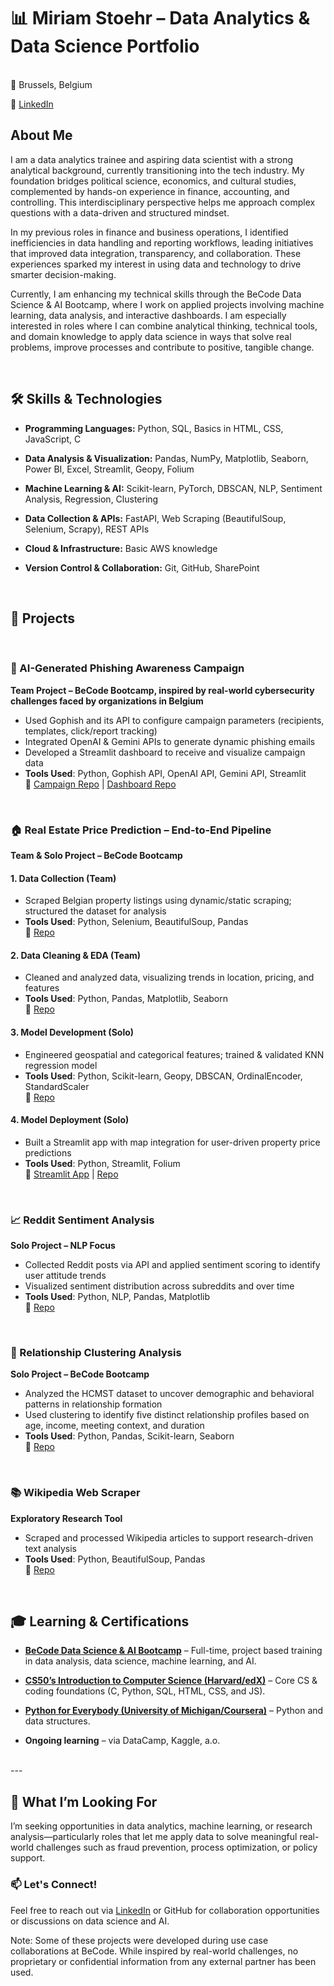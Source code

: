 # 📊 Miriam Stoehr – Data Analytics & Data Science Portfolio
<br>
📍 Brussels, Belgium

🔗 [LinkedIn](https://www.linkedin.com/in/miriam-stoehr/)
<br>

## About Me

<p>I am a data analytics trainee and aspiring data scientist with a strong analytical background, currently transitioning into the tech industry. My foundation bridges political science, economics, and cultural studies, complemented by hands-on experience in finance, accounting, and controlling. This interdisciplinary perspective helps me approach complex questions with a data-driven and structured mindset.

In my previous roles in finance and business operations, I identified inefficiencies in data handling and reporting workflows, leading initiatives that improved data integration, transparency, and collaboration. These experiences sparked my interest in using data and technology to drive smarter decision-making.

Currently, I am enhancing my technical skills through the BeCode Data Science & AI Bootcamp, where I work on applied projects involving machine learning, data analysis, and interactive dashboards. I am especially interested in roles where I can combine analytical thinking, technical tools, and domain knowledge to apply data science in ways that solve real problems, improve processes and contribute to positive, tangible change.</p>
<br>
## 🛠 Skills & Technologies

* **Programming Languages:** Python, SQL, Basics in HTML, CSS, JavaScript, C

* **Data Analysis & Visualization:** Pandas, NumPy, Matplotlib, Seaborn, Power BI, Excel, Streamlit, Geopy, Folium

* **Machine Learning & AI:** Scikit-learn, PyTorch, DBSCAN, NLP, Sentiment Analysis, Regression, Clustering

* **Data Collection & APIs:** FastAPI, Web Scraping (BeautifulSoup, Selenium, Scrapy), REST APIs

* **Cloud & Infrastructure:** Basic AWS knowledge

* **Version Control & Collaboration:** Git, GitHub, SharePoint
<br>

## 💼 Projects
&nbsp;
### 🔐 AI-Generated Phishing Awareness Campaign  
**Team Project – BeCode Bootcamp, inspired by real-world cybersecurity challenges faced by organizations in Belgium**  
- Used Gophish and its API to configure campaign parameters (recipients, templates, click/report tracking)  
- Integrated OpenAI & Gemini APIs to generate dynamic phishing emails  
- Developed a Streamlit dashboard to receive and visualize campaign data  
- **Tools Used**: Python, Gophish API, OpenAI API, Gemini API, Streamlit  
🔗 [Campaign Repo](https://github.com/kvnpotter/phishing-analysis) | [Dashboard Repo](https://github.com/Miriam-Stoehr/phishing-campaign-analysis)

<br>

### 🏠 Real Estate Price Prediction – End-to-End Pipeline  
**Team & Solo Project – BeCode Bootcamp**

#### 1. Data Collection (Team)  
- Scraped Belgian property listings using dynamic/static scraping; structured the dataset for analysis  
- **Tools Used**: Python, Selenium, BeautifulSoup, Pandas  
🔗 [Repo](https://github.com/olhasl/challenge-collecting-data)

#### 2. Data Cleaning & EDA (Team)  
- Cleaned and analyzed data, visualizing trends in location, pricing, and features  
- **Tools Used**: Python, Pandas, Matplotlib, Seaborn  
🔗 [Repo](https://github.com/Alkszo/immo_eliza_analysis)

#### 3. Model Development (Solo)  
- Engineered geospatial and categorical features; trained & validated KNN regression model  
- **Tools Used**: Python, Scikit-learn, Geopy, DBSCAN, OrdinalEncoder, StandardScaler  
🔗 [Repo](https://github.com/Miriam-Stoehr/challenge-regression)

#### 4. Model Deployment (Solo)  
- Built a Streamlit app with map integration for user-driven property price predictions  
- **Tools Used**: Python, Streamlit, Folium  
🔗 [Streamlit App](https://immoeliza-property-price-prediction.streamlit.app/) | [Repo](https://github.com/Miriam-Stoehr/challenge-app-deployment)

<br>

### 📈 Reddit Sentiment Analysis  
**Solo Project – NLP Focus**  
- Collected Reddit posts via API and applied sentiment scoring to identify user attitude trends  
- Visualized sentiment distribution across subreddits and over time  
- **Tools Used**: Python, NLP, Pandas, Matplotlib  
🔗 [Repo](https://github.com/Miriam-Stoehr/challenge-sentiment-analysis)

<br>

### 💞 Relationship Clustering Analysis  
**Solo Project – BeCode Bootcamp**  
- Analyzed the HCMST dataset to uncover demographic and behavioral patterns in relationship formation  
- Used clustering to identify five distinct relationship profiles based on age, income, meeting context, and duration  
- **Tools Used**: Python, Pandas, Scikit-learn, Seaborn  
🔗 [Repo](https://github.com/Miriam-Stoehr/hcmst-clustering)

<br>

### 📚 Wikipedia Web Scraper  
**Exploratory Research Tool**  
- Scraped and processed Wikipedia articles to support research-driven text analysis  
- **Tools Used**: Python, BeautifulSoup, Pandas  
🔗 [Repo](https://github.com/Miriam-Stoehr/wikipedia-scraper)
<br>

## 🎓 Learning & Certifications

* **[BeCode Data Science & AI Bootcamp](https://becode.org/all-trainings/pedagogical-framework-ai-data-science)** – Full-time, project based training in data analysis, data science, machine learning, and AI.

* **[CS50’s Introduction to Computer Science (Harvard/edX)](https://www.edx.org/learn/computer-science/harvard-university-cs50-s-introduction-to-computer-science)** – Core CS & coding foundations (C, Python, SQL, HTML, CSS, and JS).

* **[Python for Everybody (University of Michigan/Coursera)](https://coursera.org/share/14ae2c92792ba746b85ec7174b986f1c)** – Python and data structures.

* **Ongoing learning** – via DataCamp, Kaggle, a.o.
<br>
---

## 🚀 What I’m Looking For

I’m seeking opportunities in data analytics, machine learning, or research analysis—particularly roles that let me apply data to solve meaningful real-world challenges such as fraud prevention, process optimization, or policy support.
<br>

### 📫 Let's Connect!

Feel free to reach out via [LinkedIn](https://www.linkedin.com/in/miriam-stoehr/) or GitHub for collaboration opportunities or discussions on data science and AI.


Note: Some of these projects were developed during use case collaborations at BeCode. While inspired by real-world challenges, no proprietary or confidential information from any external partner has been used.
